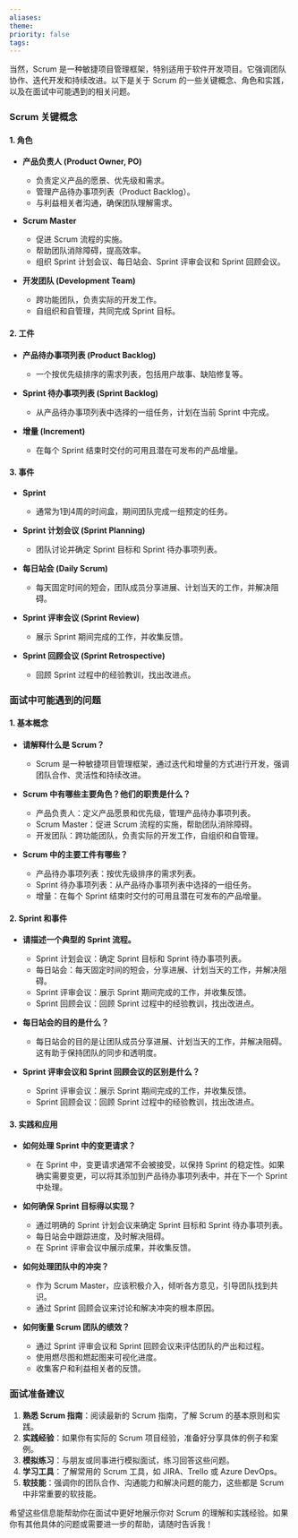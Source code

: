 ```yaml
---
aliases: 
theme: 
priority: false
tags:
---
```

当然，Scrum 是一种敏捷项目管理框架，特别适用于软件开发项目。它强调团队协作、迭代开发和持续改进。以下是关于 Scrum 的一些关键概念、角色和实践，以及在面试中可能遇到的相关问题。

### Scrum 关键概念

#### 1. **角色**
- **产品负责人 (Product Owner, PO)**
  - 负责定义产品的愿景、优先级和需求。
  - 管理产品待办事项列表（Product Backlog）。
  - 与利益相关者沟通，确保团队理解需求。

- **Scrum Master**
  - 促进 Scrum 流程的实施。
  - 帮助团队消除障碍，提高效率。
  - 组织 Sprint 计划会议、每日站会、Sprint 评审会议和 Sprint 回顾会议。

- **开发团队 (Development Team)**
  - 跨功能团队，负责实际的开发工作。
  - 自组织和自管理，共同完成 Sprint 目标。

#### 2. **工件**
- **产品待办事项列表 (Product Backlog)**
  - 一个按优先级排序的需求列表，包括用户故事、缺陷修复等。

- **Sprint 待办事项列表 (Sprint Backlog)**
  - 从产品待办事项列表中选择的一组任务，计划在当前 Sprint 中完成。

- **增量 (Increment)**
  - 在每个 Sprint 结束时交付的可用且潜在可发布的产品增量。

#### 3. **事件**
- **Sprint**
  - 通常为1到4周的时间盒，期间团队完成一组预定的任务。
  
- **Sprint 计划会议 (Sprint Planning)**
  - 团队讨论并确定 Sprint 目标和 Sprint 待办事项列表。

- **每日站会 (Daily Scrum)**
  - 每天固定时间的短会，团队成员分享进展、计划当天的工作，并解决阻碍。

- **Sprint 评审会议 (Sprint Review)**
  - 展示 Sprint 期间完成的工作，并收集反馈。

- **Sprint 回顾会议 (Sprint Retrospective)**
  - 回顾 Sprint 过程中的经验教训，找出改进点。

### 面试中可能遇到的问题

#### 1. **基本概念**
- **请解释什么是 Scrum？**
  - Scrum 是一种敏捷项目管理框架，通过迭代和增量的方式进行开发，强调团队合作、灵活性和持续改进。

- **Scrum 中有哪些主要角色？他们的职责是什么？**
  - 产品负责人：定义产品愿景和优先级，管理产品待办事项列表。
  - Scrum Master：促进 Scrum 流程的实施，帮助团队消除障碍。
  - 开发团队：跨功能团队，负责实际的开发工作，自组织和自管理。

- **Scrum 中的主要工件有哪些？**
  - 产品待办事项列表：按优先级排序的需求列表。
  - Sprint 待办事项列表：从产品待办事项列表中选择的一组任务。
  - 增量：在每个 Sprint 结束时交付的可用且潜在可发布的产品增量。

#### 2. **Sprint 和事件**
- **请描述一个典型的 Sprint 流程。**
  - Sprint 计划会议：确定 Sprint 目标和 Sprint 待办事项列表。
  - 每日站会：每天固定时间的短会，分享进展、计划当天的工作，并解决阻碍。
  - Sprint 评审会议：展示 Sprint 期间完成的工作，并收集反馈。
  - Sprint 回顾会议：回顾 Sprint 过程中的经验教训，找出改进点。

- **每日站会的目的是什么？**
  - 每日站会的目的是让团队成员分享进展、计划当天的工作，并解决阻碍。这有助于保持团队的同步和透明度。

- **Sprint 评审会议和 Sprint 回顾会议的区别是什么？**
  - Sprint 评审会议：展示 Sprint 期间完成的工作，并收集反馈。
  - Sprint 回顾会议：回顾 Sprint 过程中的经验教训，找出改进点。

#### 3. **实践和应用**
- **如何处理 Sprint 中的变更请求？**
  - 在 Sprint 中，变更请求通常不会被接受，以保持 Sprint 的稳定性。如果确实需要变更，可以将其添加到产品待办事项列表中，并在下一个 Sprint 中处理。

- **如何确保 Sprint 目标得以实现？**
  - 通过明确的 Sprint 计划会议来确定 Sprint 目标和 Sprint 待办事项列表。
  - 每日站会中跟踪进度，及时解决阻碍。
  - 在 Sprint 评审会议中展示成果，并收集反馈。

- **如何处理团队中的冲突？**
  - 作为 Scrum Master，应该积极介入，倾听各方意见，引导团队找到共识。
  - 通过 Sprint 回顾会议来讨论和解决冲突的根本原因。

- **如何衡量 Scrum 团队的绩效？**
  - 通过 Sprint 评审会议和 Sprint 回顾会议来评估团队的产出和过程。
  - 使用燃尽图和燃起图来可视化进度。
  - 收集客户和利益相关者的反馈。

### 面试准备建议

1. **熟悉 Scrum 指南**：阅读最新的 Scrum 指南，了解 Scrum 的基本原则和实践。
2. **实践经验**：如果你有实际的 Scrum 项目经验，准备好分享具体的例子和案例。
3. **模拟练习**：与朋友或同事进行模拟面试，练习回答这些问题。
4. **学习工具**：了解常用的 Scrum 工具，如 JIRA、Trello 或 Azure DevOps。
5. **软技能**：强调你的团队合作、沟通能力和解决问题的能力，这些都是 Scrum 中非常重要的软技能。

希望这些信息能帮助你在面试中更好地展示你对 Scrum 的理解和实践经验。如果你有其他具体的问题或需要进一步的帮助，请随时告诉我！